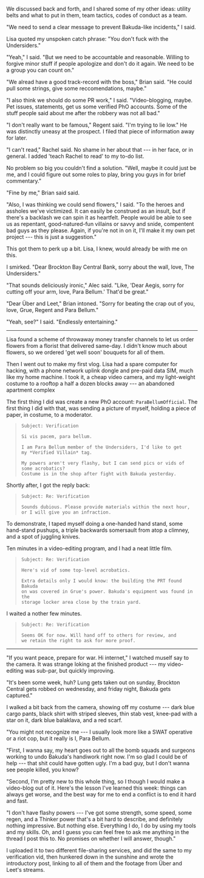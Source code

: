 We discussed back and forth, and I shared some of my other ideas: utility belts and what to
put in them, team tactics, codes of conduct as a team.

"We need to send a clear message to prevent Bakuda-like incidents," I said.

Lisa quoted my unspoken catch phrase: "You don't fuck with the Undersiders."

"Yeah," I said. "But we need to be accountable and reasonable. Willing to forgive minor stuff if
people apologize and don't do it again. We need to be a group you can count on."

"We alread have a good track-record with the boss," Brian said. "He could pull some
strings, give some reccomendations, maybe."

"I also think we should do some PR work," I said. "Video-blogging, maybe. Pet issues, statements,
get us some verified PhO accounts. Some of the stuff people said about me after the robbery was not
all bad."

"I don't really want to be famous," Regent said. "I'm trying to lie low." He was distinctly uneasy
at the prospect. I filed that piece of information away for later.

"I can't read," Rachel said. No shame in her about that --- in her face, or in general. I added 'teach
Rachel to read' to my to-do list.

No problem so big you couldn't find a solution. "Well, maybe it could just be me, and I could figure out
some roles to play, bring you guys in for brief commentary."

"Fine by me," Brian said said.

"Also, I was thinking we could send flowers," I said. "To the heroes and assholes we've victimized. It can easily
be construed as an insult, but if there's a backlash we can spin it as heartfelt.
People would be able to see us as repentant, good-natured-fun
villains or savvy and snide, compentent bad guys as they please. Again, if you're not in on it,
I'll make it my own pet project --- this is just a suggestion."

This got them to perk up a bit. Lisa, I knew, would already be with me on this.

I smirked. "Dear Brockton Bay Central Bank, sorry about the wall, love, The Undersiders."

"That sounds deliciously ironic," Alec said. "Like, 'Dear Aegis, sorry for cutting off your arm, love, Para Bellum.'
That'd be great."

"Dear Über and Leet," Brian intoned. "Sorry for beating the crap out of you, love, Grue, Regent and Para Bellum."

"Yeah, see?" I said. "Endlessly entertaining."

----

Lisa found a scheme of throwaway money transfer channels to let us order flowers from a florist that
delivered same-day. I didn't know much about flowers, so we ordered 'get well soon' bouquets for all of them.

Then I went out to make my first vlog. Lisa had a spare computer for hacking, with a phone network uplink dongle
and pre-paid data SIM, much like my home machine. I took it, a cheap video camera,
and my light-weight costume to a rooftop a half a dozen blocks away --- an abandoned apartment complex

The first thing I did was create a new PhO account: `ParaBellumOfficial`. The first thing I did with that,
was sending a picture of myself, holding a piece of paper, in costume, to a moderator.

> ~~~
> Subject: Verification
>
> Si vis pacem, para bellum.
>
> I am Para Bellum member of the Undersiders, I'd like to get
> my *Verified Villain* tag.
>
> My powers aren't very flashy, but I can send pics or vids of some acrobatics?
> Costume is in the shop after fight with Bakuda yesterday.
> ~~~

Shortly after, I got the reply back:

> ~~~
> Subject: Re: Verification
>
> Sounds dubious. Please provide materials within the next hour,
> or I will give you an infraction.
> ~~~

To demonstrate, I taped myself doing a one-handed hand stand, some hand-stand pushups,
a triple backwards somersault from atop a climney, and a spot of juggling knives.

Ten minutes in a video-editing program, and I had a neat little film.

> ~~~
> Subject: Re: Verification
>
> Here's vid of some top-level acrobatics.
>
> Extra details only I would know: the building the PRT found Bakuda
> on was covered in Grue's power. Bakuda's equipment was found in the
> storage locker area close by the train yard.
> ~~~

I waited a nother few minutes.

> ~~~
> Subject: Re: Verification
>
> Seems OK for now. Will hand off to others for review, and
> we retain the right to ask for more proof.
> ~~~

-----

"If you want peace, prepare for war. Hi internet," I watched muself say
to the camera. It was strange loking at
the finished product --- my video-editing was sub-par, but quickly improving.

"It's been some week, huh? Lung gets taken out on sunday, Brockton Central gets robbed
on wednesday, and friday night, Bakuda gets captured."

I walked a bit back from the camera, showing off my costume --- dark blue cargo pants,
black shirt with striped sleeves, thin stab vest, knee-pad with a star on it, dark blue balaklava,
and a red scarf.

"You might not recognize me --- I usually look more like a SWAT operative or a riot cop, but
it really is I, Para Bellum.

"First, I wanna say, my heart goes out to all the bomb squads and surgeons working to undo Bakuda's handiwork
right now. I'm so glad I could be of help --- that shit could have gotten ugly. I'm a bad guy, but I don't
wanna see people killed, you know?

"Second, I'm pretty new to this whole thing, so I though I would make a video-blog out of it.
Here's the lesson I've learned this week: things can always get worse, and the best way for me to
end a conflict is to end it hard and fast.

"I don't have flashy powers --- I've got some strength, some speed, some regen, and a Thinker power
that's a bit hard to describe, and definitely nothing impressive. But nothing else. Everything I do,
I do by using my tools and my skills. Oh, and I guess you can feel free to ask me anything in the thread
I post this to. No promises on whether I will answer, though."

I uploaded it to two different file-sharing services, and did the same to my verification vid, then
hunkered down in the sunshine and wrote the introductory post, linking to all of them and the footage from Über and
Leet's streams.
